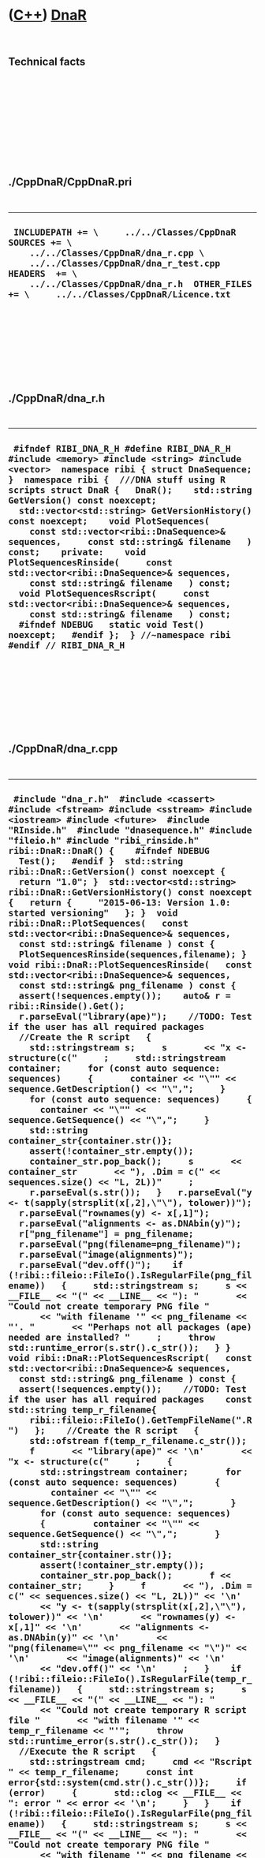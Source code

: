 



 

 

 

 

 

([C++](Cpp.htm)) [DnaR](CppDnaR.htm)
====================================

 

Technical facts
---------------

 

 

 

 

 

 

./CppDnaR/CppDnaR.pri
---------------------

 

  -----------------------------------------------------------------------------------------------------------------------------------------------------------------------------------------------------------------------------------------------------
  ` INCLUDEPATH += \     ../../Classes/CppDnaR  SOURCES += \     ../../Classes/CppDnaR/dna_r.cpp \     ../../Classes/CppDnaR/dna_r_test.cpp  HEADERS  += \     ../../Classes/CppDnaR/dna_r.h  OTHER_FILES += \     ../../Classes/CppDnaR/Licence.txt`
  -----------------------------------------------------------------------------------------------------------------------------------------------------------------------------------------------------------------------------------------------------

 

 

 

 

 

./CppDnaR/dna\_r.h
------------------

 

  -----------------------------------------------------------------------------------------------------------------------------------------------------------------------------------------------------------------------------------------------------------------------------------------------------------------------------------------------------------------------------------------------------------------------------------------------------------------------------------------------------------------------------------------------------------------------------------------------------------------------------------------------------------------------------------------------------------------------------------------------------------------------------------------------------------------------------------------
  ` #ifndef RIBI_DNA_R_H #define RIBI_DNA_R_H  #include <memory> #include <string> #include <vector>  namespace ribi { struct DnaSequence; }  namespace ribi {  ///DNA stuff using R scripts struct DnaR {   DnaR();    std::string GetVersion() const noexcept;   std::vector<std::string> GetVersionHistory() const noexcept;    void PlotSequences(     const std::vector<ribi::DnaSequence>& sequences,     const std::string& filename   ) const;    private:    void PlotSequencesRinside(     const std::vector<ribi::DnaSequence>& sequences,     const std::string& filename   ) const;    void PlotSequencesRscript(     const std::vector<ribi::DnaSequence>& sequences,     const std::string& filename   ) const;    #ifndef NDEBUG   static void Test() noexcept;   #endif };  } //~namespace ribi  #endif // RIBI_DNA_R_H`
  -----------------------------------------------------------------------------------------------------------------------------------------------------------------------------------------------------------------------------------------------------------------------------------------------------------------------------------------------------------------------------------------------------------------------------------------------------------------------------------------------------------------------------------------------------------------------------------------------------------------------------------------------------------------------------------------------------------------------------------------------------------------------------------------------------------------------------------------

 

 

 

 

 

./CppDnaR/dna\_r.cpp
--------------------

 

  -------------------------------------------------------------------------------------------------------------------------------------------------------------------------------------------------------------------------------------------------------------------------------------------------------------------------------------------------------------------------------------------------------------------------------------------------------------------------------------------------------------------------------------------------------------------------------------------------------------------------------------------------------------------------------------------------------------------------------------------------------------------------------------------------------------------------------------------------------------------------------------------------------------------------------------------------------------------------------------------------------------------------------------------------------------------------------------------------------------------------------------------------------------------------------------------------------------------------------------------------------------------------------------------------------------------------------------------------------------------------------------------------------------------------------------------------------------------------------------------------------------------------------------------------------------------------------------------------------------------------------------------------------------------------------------------------------------------------------------------------------------------------------------------------------------------------------------------------------------------------------------------------------------------------------------------------------------------------------------------------------------------------------------------------------------------------------------------------------------------------------------------------------------------------------------------------------------------------------------------------------------------------------------------------------------------------------------------------------------------------------------------------------------------------------------------------------------------------------------------------------------------------------------------------------------------------------------------------------------------------------------------------------------------------------------------------------------------------------------------------------------------------------------------------------------------------------------------------------------------------------------------------------------------------------------------------------------------------------------------------------------------------------------------------------------------------------------------------------------------------------------------------------------------------------------------------------------------------------------------------------------------------------------------------------------------------------------------------------------------------------------------------------------------------------------------------------------------------------------------------------------------------------------------------------------------------------------------------------------------------------------------------------------------------------------------------------------------------------------------------------------------------------------------------------------------------------------------------------------------------------------------------------------------------------------------------------------------------------------------------------------------------------------------------------------------------------------------------------------------------------------------------------------------------------------------------------------------------------------------------------------------------------------------------------------------------------------------------------------------------------------------------------------------------------------------------------------------------------------------------------------------------------------------------------------------------------------------------------------------------------------------------------------------------------------------------------------------------------------------------------------------
  ` #include "dna_r.h"  #include <cassert> #include <fstream> #include <sstream> #include <iostream> #include <future>  #include "RInside.h"  #include "dnasequence.h" #include "fileio.h" #include "ribi_rinside.h"  ribi::DnaR::DnaR() {    #ifndef NDEBUG   Test();   #endif }  std::string ribi::DnaR::GetVersion() const noexcept {   return "1.0"; }  std::vector<std::string> ribi::DnaR::GetVersionHistory() const noexcept {   return {     "2015-06-13: Version 1.0: started versioning"   }; }  void ribi::DnaR::PlotSequences(   const std::vector<ribi::DnaSequence>& sequences,   const std::string& filename ) const {   PlotSequencesRinside(sequences,filename); }  void ribi::DnaR::PlotSequencesRinside(   const std::vector<ribi::DnaSequence>& sequences,   const std::string& png_filename ) const {   assert(!sequences.empty());    auto& r = ribi::Rinside().Get();   r.parseEval("library(ape)");    //TODO: Test if the user has all required packages    //Create the R script   {     std::stringstream s;     s       << "x <- structure(c("     ;     std::stringstream container;     for (const auto sequence: sequences)     {       container << "\"" << sequence.GetDescription() << "\",";     }     for (const auto sequence: sequences)     {       container << "\"" << sequence.GetSequence() << "\",";     }     std::string container_str{container.str()};     assert(!container_str.empty());     container_str.pop_back();     s       << container_str       << "), .Dim = c(" << sequences.size() << "L, 2L))"     ;     r.parseEval(s.str());   }   r.parseEval("y <- t(sapply(strsplit(x[,2],\"\"), tolower))");   r.parseEval("rownames(y) <- x[,1]");   r.parseEval("alignments <- as.DNAbin(y)");   r["png_filename"] = png_filename;   r.parseEval("png(filename=png_filename)");   r.parseEval("image(alignments)");   r.parseEval("dev.off()");    if (!ribi::fileio::FileIo().IsRegularFile(png_filename))   {     std::stringstream s;     s << __FILE__ << "(" << __LINE__ << "): "       << "Could not create temporary PNG file "       << "with filename '" << png_filename << "'. "       << "Perhaps not all packages (ape) needed are installed? "     ;     throw std::runtime_error(s.str().c_str());   } }  void ribi::DnaR::PlotSequencesRscript(   const std::vector<ribi::DnaSequence>& sequences,   const std::string& png_filename ) const {   assert(!sequences.empty());    //TODO: Test if the user has all required packages    const std::string temp_r_filename{     ribi::fileio::FileIo().GetTempFileName(".R")   };    //Create the R script   {     std::ofstream f(temp_r_filename.c_str());     f       << "library(ape)" << '\n'       << "x <- structure(c("     ;     {       std::stringstream container;       for (const auto sequence: sequences)       {         container << "\"" << sequence.GetDescription() << "\",";       }       for (const auto sequence: sequences)       {         container << "\"" << sequence.GetSequence() << "\",";       }       std::string container_str{container.str()};       assert(!container_str.empty());       container_str.pop_back();       f << container_str;     }     f       << "), .Dim = c(" << sequences.size() << "L, 2L))" << '\n'       << "y <- t(sapply(strsplit(x[,2],\"\"), tolower))" << '\n'       << "rownames(y) <- x[,1]" << '\n'       << "alignments <- as.DNAbin(y)" << '\n'       << "png(filename=\"" << png_filename << "\")" << '\n'       << "image(alignments)" << '\n'       << "dev.off()" << '\n'     ;   }    if (!ribi::fileio::FileIo().IsRegularFile(temp_r_filename))   {     std::stringstream s;     s << __FILE__ << "(" << __LINE__ << "): "       << "Could not create temporary R script file "       << "with filename '" << temp_r_filename << "'";     throw std::runtime_error(s.str().c_str());   }    //Execute the R script   {     std::stringstream cmd;     cmd << "Rscript " << temp_r_filename;     const int error{std::system(cmd.str().c_str())};     if (error)     {       std::clog << __FILE__ << ": error " << error << '\n';     }   }    if (!ribi::fileio::FileIo().IsRegularFile(png_filename))   {     std::stringstream s;     s << __FILE__ << "(" << __LINE__ << "): "       << "Could not create temporary PNG file "       << "with filename '" << png_filename << "'. "       << "Perhaps not all packages (ape) needed are installed? "       << "You can try to run the temporary R script file '"       << temp_r_filename       << "' yourself to see which error it gives"     ;     throw std::runtime_error(s.str().c_str());   }   //After detection. so user can check script   ribi::fileio::FileIo().DeleteFile(temp_r_filename); }`
  -------------------------------------------------------------------------------------------------------------------------------------------------------------------------------------------------------------------------------------------------------------------------------------------------------------------------------------------------------------------------------------------------------------------------------------------------------------------------------------------------------------------------------------------------------------------------------------------------------------------------------------------------------------------------------------------------------------------------------------------------------------------------------------------------------------------------------------------------------------------------------------------------------------------------------------------------------------------------------------------------------------------------------------------------------------------------------------------------------------------------------------------------------------------------------------------------------------------------------------------------------------------------------------------------------------------------------------------------------------------------------------------------------------------------------------------------------------------------------------------------------------------------------------------------------------------------------------------------------------------------------------------------------------------------------------------------------------------------------------------------------------------------------------------------------------------------------------------------------------------------------------------------------------------------------------------------------------------------------------------------------------------------------------------------------------------------------------------------------------------------------------------------------------------------------------------------------------------------------------------------------------------------------------------------------------------------------------------------------------------------------------------------------------------------------------------------------------------------------------------------------------------------------------------------------------------------------------------------------------------------------------------------------------------------------------------------------------------------------------------------------------------------------------------------------------------------------------------------------------------------------------------------------------------------------------------------------------------------------------------------------------------------------------------------------------------------------------------------------------------------------------------------------------------------------------------------------------------------------------------------------------------------------------------------------------------------------------------------------------------------------------------------------------------------------------------------------------------------------------------------------------------------------------------------------------------------------------------------------------------------------------------------------------------------------------------------------------------------------------------------------------------------------------------------------------------------------------------------------------------------------------------------------------------------------------------------------------------------------------------------------------------------------------------------------------------------------------------------------------------------------------------------------------------------------------------------------------------------------------------------------------------------------------------------------------------------------------------------------------------------------------------------------------------------------------------------------------------------------------------------------------------------------------------------------------------------------------------------------------------------------------------------------------------------------------------------------------------------------------------------------------------

 

 

 

 

 

./CppDnaR/dna\_r\_test.cpp
--------------------------

 

  -----------------------------------------------------------------------------------------------------------------------------------------------------------------------------------------------------------------------------------------------------------------------------------------------------------------------------------------------------------------------------------------------------------------------------------------------------------------------------------------------------------------------------------------------------------------------------------------------------------------------------------------------------------------------------------------------------------------------------------------------------------------------------------------------------------------------------------------------------------------------------------------------------------------------------------------------------------------------------------------------------------------------------------------------------------------------------------------------------------------------------------------------------------------------------------------------------------------------------------------------------------------------------------------------------------------------------------------------------------------------------------------------------------------------------------------------------------------------------------------------------------------------------------------------------------------------------------------------------------------------------------------------------------------------------------------------------
  ` #include "dna_r.h"  #include <cassert> #include <chrono>  #include "RInside.h"  #include "dnasequence.h" #include "fileio.h" #include "testtimer.h" #include "ribi_rinside.h" #include "trace.h"  #ifndef NDEBUG void ribi::DnaR::Test() noexcept {   {     static bool is_tested{false};     if (is_tested) return;     is_tested = true;   }   {     ribi::fileio::FileIo();     auto& r = ribi::Rinside().Get();     r.parseEval("library(ape)");   }   const ribi::TestTimer test_timer(__func__,__FILE__,1.0);   ribi::fileio::FileIo f;   DnaR d;   using ribi::DnaSequence;   const bool verbose{false};    if (verbose) { TRACE("PlotSequences"); }   {     std::vector<DnaSequence> v;     v.push_back(DnaSequence("1","ACGTA"));     v.push_back(DnaSequence("2","ACGTC"));     v.push_back(DnaSequence("3","ACGTG"));     v.push_back(DnaSequence("4","ACGTT"));      const std::string filename{f.GetTempFileName(".png")};     d.PlotSequences(v,filename);     assert(f.IsRegularFile(filename));   }   if (!"Speed comparison PlotSequences")   {     std::vector<DnaSequence> v;     v.push_back(DnaSequence("1","ACGTA"));     v.push_back(DnaSequence("2","ACGTC"));     v.push_back(DnaSequence("3","ACGTG"));     v.push_back(DnaSequence("4","ACGTT"));     const std::string filename{f.GetTempFileName(".png")};     const auto t2 = std::chrono::system_clock::now();     d.PlotSequencesRinside(v,filename);     const auto d2 = std::chrono::system_clock::now() - t2;     const auto t1 = std::chrono::system_clock::now();     d.PlotSequencesRscript(v,filename);     const auto d1 = std::chrono::system_clock::now() - t1;     assert(d2 < d1 / 10);   } } #endif`
  -----------------------------------------------------------------------------------------------------------------------------------------------------------------------------------------------------------------------------------------------------------------------------------------------------------------------------------------------------------------------------------------------------------------------------------------------------------------------------------------------------------------------------------------------------------------------------------------------------------------------------------------------------------------------------------------------------------------------------------------------------------------------------------------------------------------------------------------------------------------------------------------------------------------------------------------------------------------------------------------------------------------------------------------------------------------------------------------------------------------------------------------------------------------------------------------------------------------------------------------------------------------------------------------------------------------------------------------------------------------------------------------------------------------------------------------------------------------------------------------------------------------------------------------------------------------------------------------------------------------------------------------------------------------------------------------------------

 

 

 

 

 





 

[![Valid XHTML 1.0 Strict](valid-xhtml10.png){width="88"
height="31"}](http://validator.w3.org/check?uri=referer)

This page has been created by the [tool](Tools.htm)
[CodeToHtml](ToolCodeToHtml.htm)
